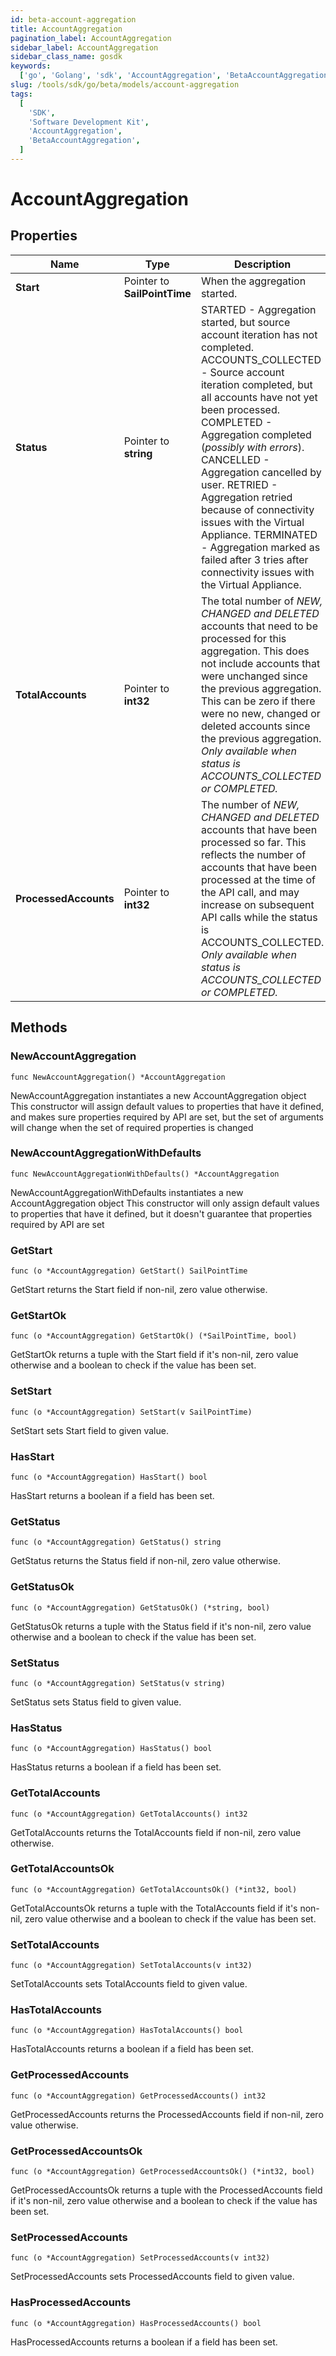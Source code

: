 ```yaml
---
id: beta-account-aggregation
title: AccountAggregation
pagination_label: AccountAggregation
sidebar_label: AccountAggregation
sidebar_class_name: gosdk
keywords:
  ['go', 'Golang', 'sdk', 'AccountAggregation', 'BetaAccountAggregation']
slug: /tools/sdk/go/beta/models/account-aggregation
tags:
  [
    'SDK',
    'Software Development Kit',
    'AccountAggregation',
    'BetaAccountAggregation',
  ]
---
```


# AccountAggregation

## Properties

| Name | Type | Description | Notes |
| --- | --- | --- | --- |
| **Start** | Pointer to **SailPointTime** | When the aggregation started. | [optional] |
| **Status** | Pointer to **string** | STARTED - Aggregation started, but source account iteration has not completed. ACCOUNTS_COLLECTED - Source account iteration completed, but all accounts have not yet been processed. COMPLETED - Aggregation completed (_possibly with errors_). CANCELLED - Aggregation cancelled by user. RETRIED - Aggregation retried because of connectivity issues with the Virtual Appliance. TERMINATED - Aggregation marked as failed after 3 tries after connectivity issues with the Virtual Appliance. | [optional] |
| **TotalAccounts** | Pointer to **int32** | The total number of _NEW, CHANGED and DELETED_ accounts that need to be processed for this aggregation. This does not include accounts that were unchanged since the previous aggregation. This can be zero if there were no new, changed or deleted accounts since the previous aggregation. _Only available when status is ACCOUNTS_COLLECTED or COMPLETED._ | [optional] |
| **ProcessedAccounts** | Pointer to **int32** | The number of _NEW, CHANGED and DELETED_ accounts that have been processed so far. This reflects the number of accounts that have been processed at the time of the API call, and may increase on subsequent API calls while the status is ACCOUNTS_COLLECTED. _Only available when status is ACCOUNTS_COLLECTED or COMPLETED._ | [optional] |

## Methods

### NewAccountAggregation

`func NewAccountAggregation() *AccountAggregation`

NewAccountAggregation instantiates a new AccountAggregation object This constructor will assign default values to properties that have it defined, and makes sure properties required by API are set, but the set of arguments will change when the set of required properties is changed

### NewAccountAggregationWithDefaults

`func NewAccountAggregationWithDefaults() *AccountAggregation`

NewAccountAggregationWithDefaults instantiates a new AccountAggregation object This constructor will only assign default values to properties that have it defined, but it doesn't guarantee that properties required by API are set

### GetStart

`func (o *AccountAggregation) GetStart() SailPointTime`

GetStart returns the Start field if non-nil, zero value otherwise.

### GetStartOk

`func (o *AccountAggregation) GetStartOk() (*SailPointTime, bool)`

GetStartOk returns a tuple with the Start field if it's non-nil, zero value otherwise and a boolean to check if the value has been set.

### SetStart

`func (o *AccountAggregation) SetStart(v SailPointTime)`

SetStart sets Start field to given value.

### HasStart

`func (o *AccountAggregation) HasStart() bool`

HasStart returns a boolean if a field has been set.

### GetStatus

`func (o *AccountAggregation) GetStatus() string`

GetStatus returns the Status field if non-nil, zero value otherwise.

### GetStatusOk

`func (o *AccountAggregation) GetStatusOk() (*string, bool)`

GetStatusOk returns a tuple with the Status field if it's non-nil, zero value otherwise and a boolean to check if the value has been set.

### SetStatus

`func (o *AccountAggregation) SetStatus(v string)`

SetStatus sets Status field to given value.

### HasStatus

`func (o *AccountAggregation) HasStatus() bool`

HasStatus returns a boolean if a field has been set.

### GetTotalAccounts

`func (o *AccountAggregation) GetTotalAccounts() int32`

GetTotalAccounts returns the TotalAccounts field if non-nil, zero value otherwise.

### GetTotalAccountsOk

`func (o *AccountAggregation) GetTotalAccountsOk() (*int32, bool)`

GetTotalAccountsOk returns a tuple with the TotalAccounts field if it's non-nil, zero value otherwise and a boolean to check if the value has been set.

### SetTotalAccounts

`func (o *AccountAggregation) SetTotalAccounts(v int32)`

SetTotalAccounts sets TotalAccounts field to given value.

### HasTotalAccounts

`func (o *AccountAggregation) HasTotalAccounts() bool`

HasTotalAccounts returns a boolean if a field has been set.

### GetProcessedAccounts

`func (o *AccountAggregation) GetProcessedAccounts() int32`

GetProcessedAccounts returns the ProcessedAccounts field if non-nil, zero value otherwise.

### GetProcessedAccountsOk

`func (o *AccountAggregation) GetProcessedAccountsOk() (*int32, bool)`

GetProcessedAccountsOk returns a tuple with the ProcessedAccounts field if it's non-nil, zero value otherwise and a boolean to check if the value has been set.

### SetProcessedAccounts

`func (o *AccountAggregation) SetProcessedAccounts(v int32)`

SetProcessedAccounts sets ProcessedAccounts field to given value.

### HasProcessedAccounts

`func (o *AccountAggregation) HasProcessedAccounts() bool`

HasProcessedAccounts returns a boolean if a field has been set.

